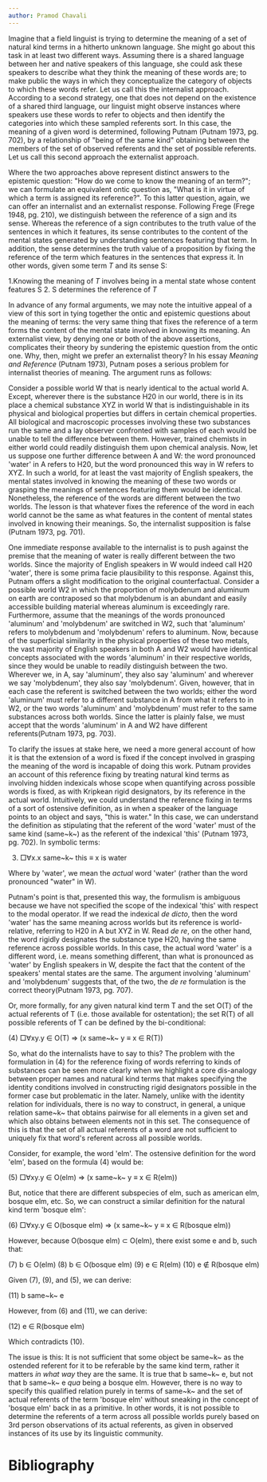 ```yaml
---
author: Pramod Chavali
---
```


Imagine that a field linguist is trying to determine the meaning of a
set of natural kind terms in a hitherto unknown language. She might go
about this task in at least two different ways. Assuming there is a
shared language between her and native speakers of this language, she
could ask these speakers to describe what they think the meaning of
these words are; to make public the ways in which they conceptualize the
category of objects to which these words refer. Let us call this the
internalist approach. According to a second strategy, one that does not
depend on the existence of a shared third language, our linguist might
observe instances where speakers use these words to refer to objects and
then identify the categories into which these sampled referents sort. In
this case, the meaning of a given word is determined, following Putnam
(Putnam 1973, pg. 702), by a relationship of \"being of the same kind\"
obtaining between the members of the set of observed referents and the
set of possible referents. Let us call this second approach the
externalist approach.

Where the two approaches above represent distinct answers to the
epistemic question: "How do we come to know the meaning of an term?";
we can formulate an equivalent ontic question as, "What is it in virtue
of which a term is assigned its reference?". To this latter question,
again, we can offer an internalist and an externalist response.
Following Frege (Frege 1948, pg. 210), we distinguish between the
reference of a sign and its sense. Whereas the reference of a sign
contributes to the truth value of the sentences in which it features,
its sense contributes to the content of the mental states generated by
understanding sentences featuring that term. In addition, the sense
determines the truth value of a proposition by fixing the reference of
the term which features in the sentences that express it. In other
words, given some term *T* and its sense S:

1.Knowing the meaning of *T* involves being in a mental state whose
content features S 
2. S determines the reference of *T*

In advance of any formal arguments, we may note the intuitive appeal of
a view of this sort in tying together the ontic and epistemic questions
about the meaning of terms: the very same thing that fixes the reference
of a term forms the content of the mental state involved in knowing its
meaning. An externalist view, by denying one or both of the above
assertions, complicates their theory by sundering the epistemic question
from the ontic one. Why, then, might we prefer an externalist theory? In
his essay *Meaning and Reference* (Putnam 1973), Putnam poses a serious
problem for internalist theories of meaning. The argument runs as
follows:

Consider a possible world W that is nearly identical to the actual world
A. Except, wherever there is the substance H20 in our world, there is in
its place a chemical substance XYZ in world W that is indistinguishable
in its physical and biological properties but differs in certain
chemical properties. All biological and macroscopic processes involving
these two substances run the same and a lay observer confronted with
samples of each would be unable to tell the difference between them.
However, trained chemists in either world could readily distinguish them
upon chemical analysis. Now, let us suppose one further difference
between A and W: the word pronounced \'water\' in A refers to H20, but
the word pronounced this way in W refers to XYZ. In such a world, for at
least the vast majority of English speakers, the mental states involved
in knowing the meaning of these two words or grasping the meanings of
sentences featuring them would be identical. Nonetheless, the reference
of the words are different between the two worlds. The lesson is that
whatever fixes the reference of the word in each world cannot be the
same as what features in the content of mental states involved in
knowing their meanings. So, the internalist supposition is false (Putnam
1973, pg. 701).

One immediate response available to the internalist is to push against
the premise that the meaning of water is really different between the
two worlds. Since the majority of English speakers in W would indeed
call H20 \'water\', there is some prima facie plausibility to this
response. Against this, Putnam offers a slight modification to the
original counterfactual. Consider a possible world W2 in which the
proportion of molybdenum and aluminum on earth are contraposed so that
molybdenum is an abundant and easily accessible building material
whereas aluminum is exceedingly rare. Furthermore, assume that the
meanings of the words pronounced \'aluminum\' and \'molybdenum\' are
switched in W2, such that \'aluminum\' refers to molybdenum and
\'molybdenum\' refers to aluminum. Now, because of the superficial
similarity in the physical properties of these two metals, the vast
majority of English speakers in both A and W2 would have identical
concepts associated with the words \'aluminum\' in their respective
worlds, since they would be unable to readily distinguish between the
two. Wherever we, in A, say \'aluminum\', they also say \'aluminum\' and
wherever we say \'molybdenum\', they also say \'molybdenum\'. Given,
however, that in each case the referent is switched between the two
worlds; either the word \'aluminum\' must refer to a different substance
in A from what it refers to in W2, or the two words \'aluminum\' and
\'molybdenum\' must refer to the same substances across both worlds.
Since the latter is plainly false, we must accept that the words
\'aluminum\' in A and W2 have different referents(Putnam 1973, pg. 703).

To clarify the issues at stake here, we need a more general account of
how it is that the extension of a word is fixed if the concept involved
in grasping the meaning of the word is incapable of doing this work.
Putnam provides an account of this reference fixing by treating natural
kind terms as involving hidden indexicals whose scope when quantifying
across possible words is fixed, as with Kripkean rigid designators, by
its reference in the actual world. Intuitively, we could understand the
reference fixing in terms of a sort of ostensive definition, as in when
a speaker of the language points to an object and says, \"this is
water.\" In this case, we can understand the definition as stipulating
that the referent of the word \'water\' must of the same kind (same~k~)
as the referent of the indexical \'this\' (Putnam 1973, pg. 702). In
symbolic terms:

3. □∀x.x same~k~ this ≡ x is water

Where by 'water', we mean the *actual* word 'water' (rather than the
word pronounced \"water\" in W).

Putnam\'s point is that, presented this way, the formulism is ambiguous
because we have not specified the scope of the indexical \'this\' with
respect to the modal operator. If we read the indexical *de dicto*, then
the word \'water\' has the same meaning across worlds but its reference
is world-relative, referring to H20 in A but XYZ in W. Read *de re*, on
the other hand, the word rigidly designates the substance type H20,
having the same reference across possible worlds. In this case, the
actual word \'water\' is a different word, i.e. means something
different, than what is pronounced as \'water\' by English speakers in
W, despite the fact that the content of the speakers\' mental states are
the same. The argument involving \'aluminum\' and \'molybdenum\'
suggests that, of the two, the *de re* formulation is the correct
theory(Putnam 1973, pg. 707).

Or, more formally, for any given natural kind term T and the set O(T) of
the actual referents of T (i.e. those available for ostentation); the
set R(T) of all possible referents of T can be defined by the
bi-conditional:

\(4\) □∀xy.y ∈ O(T) ⇒ (x same~k~ y ≡ x ∈ R(T))

So, what do the internalists have to say to this? The problem with the
formulation in (4) for the reference fixing of words referring to kinds
of substances can be seen more clearly when we highlight a core
dis-analogy between proper names and natural kind terms that makes
specifying the identity conditions involved in constructing rigid
designators possible in the former case but problematic in the later.
Namely, unlike with the identity relation for individuals, there is no
way to construct, in general, a unique relation same~k~ that obtains
pairwise for all elements in a given set and which also obtains between
elements not in this set. The consequence of this is that the set of all
actual referents of a word are not sufficient to uniquely fix that
word\'s referent across all possible worlds.

Consider, for example, the word \'elm\'. The ostensive definition for
the word \'elm\', based on the formula (4) would be:

\(5\) □∀xy.y ∈ O(elm) ⇒ (x same~k~ y ≡ x ∈ R(elm))

But, notice that there are different subspecies of elm, such as american
elm, bosque elm, etc. So, we can construct a similar definition for the
natural kind term \'bosque elm\':

\(6\) □∀xy.y ∈ O(bosque elm) ⇒ (x same~k~ y ≡ x ∈ R(bosque elm))

However, because O(bosque elm) ⊂ O(elm), there exist some e and b, such
that:

\(7\) b ∈ O(elm) (8) b ∈ O(bosque elm) (9) e ∈ R(elm) (10) e ∉ R(bosque
elm)

Given (7), (9), and (5), we can derive:

\(11\) b same~k~ e

However, from (6) and (11), we can derive:

\(12\) e ∈ R(bosque elm)

Which contradicts (10).

The issue is this: It is not sufficient that some object be same~k~ as
the ostended referent for it to be referable by the same kind term,
rather it matters *in what way* they are the same. It is true that b
same~k~ e, but not that b same~k~ e *qua* being a bosque elm. However,
there is no way to specify this qualified relation purely in terms of
same~k~ and the set of actual referents of the term \'bosque elm\'
without sneaking in the concept of \'bosque elm\' back in as a
primitive. In other words, it is not possible to determine the referents
of a term across all possible worlds purely based on 3rd person
observations of its actual referents, as given in observed instances of
its use by its linguistic community.

# Bibliography
